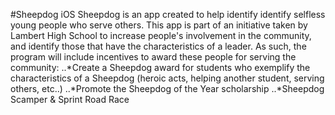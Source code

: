 #Sheepdog iOS
Sheepdog is an app created to help identify identify selfless young people who serve others. This app is part of an initiative taken by Lambert High School to increase people's involvement in the community, and identify those that have the characteristics of a leader.
As such, the program will include incentives to award these people for serving the community:
..*Create a Sheepdog award for students who exemplify the characteristics of a Sheepdog (heroic acts, helping another student, serving others, etc..) 
..*Promote the Sheepdog of the Year scholarship
..*Sheepdog Scamper & Sprint Road Race
